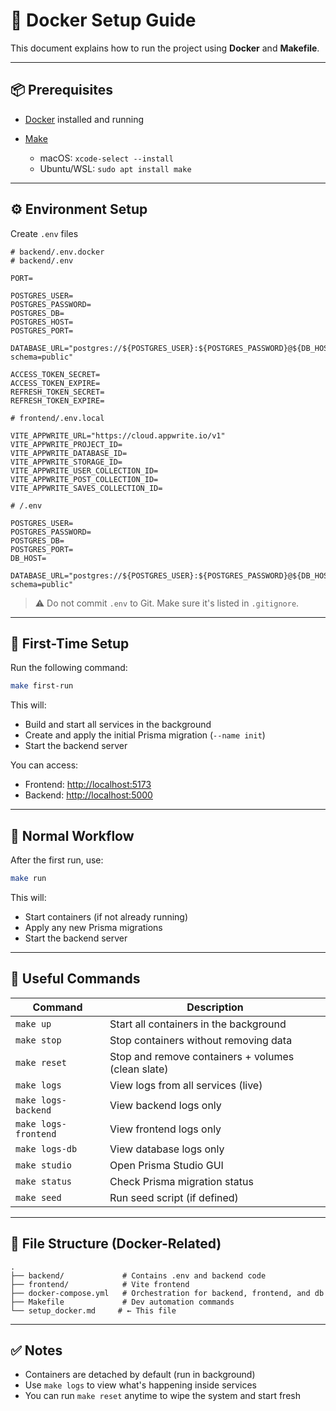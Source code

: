 # 🐳 Docker Setup Guide

This document explains how to run the project using **Docker** and **Makefile**.

---

## 📦 Prerequisites

* [Docker](https://www.docker.com/) installed and running
* [Make](https://www.gnu.org/software/make/)

  * macOS: `xcode-select --install`
  * Ubuntu/WSL: `sudo apt install make`

---

## ⚙️ Environment Setup

Create `.env` files

```env
# backend/.env.docker
# backend/.env

PORT=

POSTGRES_USER=
POSTGRES_PASSWORD=
POSTGRES_DB=
POSTGRES_HOST=
POSTGRES_PORT=

DATABASE_URL="postgres://${POSTGRES_USER}:${POSTGRES_PASSWORD}@${DB_HOST}:${POSTGRES_PORT}/${POSTGRES_DB}?schema=public"

ACCESS_TOKEN_SECRET=
ACCESS_TOKEN_EXPIRE=
REFRESH_TOKEN_SECRET=
REFRESH_TOKEN_EXPIRE=
```

```env
# frontend/.env.local

VITE_APPWRITE_URL="https://cloud.appwrite.io/v1"
VITE_APPWRITE_PROJECT_ID=
VITE_APPWRITE_DATABASE_ID=
VITE_APPWRITE_STORAGE_ID=
VITE_APPWRITE_USER_COLLECTION_ID=
VITE_APPWRITE_POST_COLLECTION_ID=
VITE_APPWRITE_SAVES_COLLECTION_ID=
```

```env
# /.env

POSTGRES_USER=
POSTGRES_PASSWORD=
POSTGRES_DB=
POSTGRES_PORT=
DB_HOST=

DATABASE_URL="postgres://${POSTGRES_USER}:${POSTGRES_PASSWORD}@${DB_HOST}:${POSTGRES_PORT}/${POSTGRES_DB}?schema=public"

```
> ⚠️ Do not commit `.env` to Git. Make sure it's listed in `.gitignore`.

---

## 🚀 First-Time Setup

Run the following command:

```bash
make first-run
```

This will:

* Build and start all services in the background
* Create and apply the initial Prisma migration (`--name init`)
* Start the backend server

You can access:

* Frontend: [http://localhost:5173](http://localhost:5173)
* Backend: [http://localhost:5000](http://localhost:5000)

---

## 🏃 Normal Workflow

After the first run, use:

```bash
make run
```

This will:

* Start containers (if not already running)
* Apply any new Prisma migrations
* Start the backend server

---

## 🔧 Useful Commands

| Command              | Description                                        |
| -------------------- | -------------------------------------------------- |
| `make up`            | Start all containers in the background             |
| `make stop`          | Stop containers without removing data              |
| `make reset`         | Stop and remove containers + volumes (clean slate) |
| `make logs`          | View logs from all services (live)                 |
| `make logs-backend`  | View backend logs only                             |
| `make logs-frontend` | View frontend logs only                            |
| `make logs-db`       | View database logs only                            |
| `make studio`        | Open Prisma Studio GUI                             |
| `make status`        | Check Prisma migration status                      |
| `make seed`          | Run seed script (if defined)                       |

---

## 📁 File Structure (Docker-Related)

```
.
├── backend/             # Contains .env and backend code
├── frontend/            # Vite frontend
├── docker-compose.yml   # Orchestration for backend, frontend, and db
├── Makefile             # Dev automation commands
└── setup_docker.md     # ← This file
```

---

## ✅ Notes

* Containers are detached by default (run in background)
* Use `make logs` to view what's happening inside services
* You can run `make reset` anytime to wipe the system and start fresh
